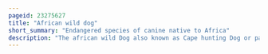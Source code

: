 ```yaml
---
pageid: 23275627
title: "African wild dog"
short_summary: "Endangered species of canine native to Africa"
description: "The african wild Dog also known as Cape hunting Dog or painted Dog is a wild Canine native to sub-saharan Africa. It is the largest wild canine in Africa, and the only extant member of the genus Lycaon, which is distinguished from Canis by dentition highly specialised for a hypercarnivorous diet and by a lack of dewclaws."
---
```

